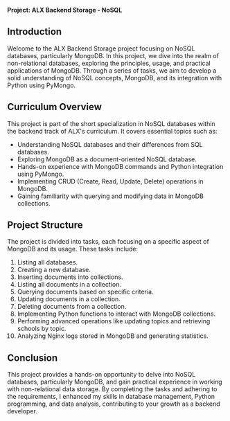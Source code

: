 **Project: ALX Backend Storage - NoSQL**

## Introduction
Welcome to the ALX Backend Storage project focusing on NoSQL databases, particularly MongoDB. In this project, we dive into the realm of non-relational databases, exploring the principles, usage, and practical applications of MongoDB. Through a series of tasks, we aim to develop a solid understanding of NoSQL concepts, MongoDB, and its integration with Python using PyMongo.

## Curriculum Overview
This project is part of the short specialization in NoSQL databases within the backend track of ALX's curriculum. It covers essential topics such as:

- Understanding NoSQL databases and their differences from SQL databases.
- Exploring MongoDB as a document-oriented NoSQL database.
- Hands-on experience with MongoDB commands and Python integration using PyMongo.
- Implementing CRUD (Create, Read, Update, Delete) operations in MongoDB.
- Gaining familiarity with querying and modifying data in MongoDB collections.


## Project Structure
The project is divided into tasks, each focusing on a specific aspect of MongoDB and its usage. These tasks include:

1. Listing all databases.
2. Creating a new database.
3. Inserting documents into collections.
4. Listing all documents in a collection.
5. Querying documents based on specific criteria.
6. Updating documents in a collection.
7. Deleting documents from a collection.
8. Implementing Python functions to interact with MongoDB collections.
9. Performing advanced operations like updating topics and retrieving schools by topic.
10. Analyzing Nginx logs stored in MongoDB and generating statistics.


## Conclusion
This project provides a hands-on opportunity to delve into NoSQL databases, particularly MongoDB, and gain practical experience in working with non-relational data storage. By completing the tasks and adhering to the requirements, I enhanced my skills in database management, Python programming, and data analysis, contributing to your growth as a backend developer.
